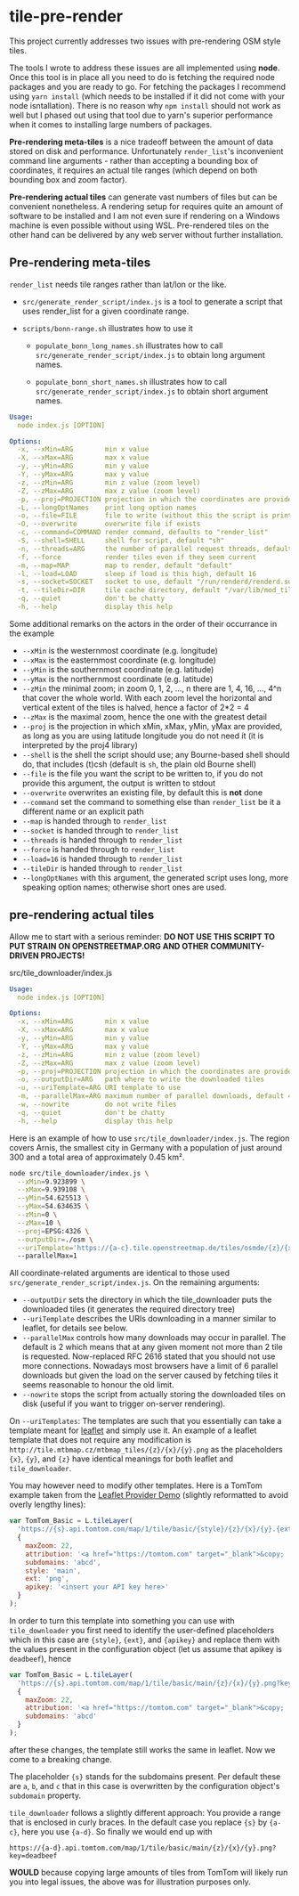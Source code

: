 # tile-pre-render

This project currently addresses two issues with pre-rendering OSM style tiles.

The tools I wrote to address these issues are all implemented using **node**. Once this tool is in place all you need
to do is fetching the required node packages and you are ready to go. For fetching the packages I recommend using
`yarn install` (which needs to be installed if it did not come with your node isntallation). There is no reason why
`npm install` should not work as well but I phased out using that tool due to yarn's superior performance when it
comes to installing large numbers of packages.

**Pre-rendering meta-tiles** is a nice tradeoff between the amount of data stored on disk and performance.
Unfortunately `render_list`'s inconvenient command line arguments - rather than accepting a bounding box of
coordinates, it requires an actual tile ranges (which depend on both bounding box and zoom factor).

**Pre-rendering actual tiles** can generate vast numbers of files but can be convenient nonetheless. A rendering
setup for requires quite an amount of software to be installed and I am not even sure if rendering on a Windows
machine is even possible without using WSL. Pre-rendered tiles on the other hand can be delivered by any web server
without further installation.

## Pre-rendering meta-tiles

`render_list` needs tile ranges rather than lat/lon or the like.

* `src/generate_render_script/index.js` is a tool to generate a script that uses render_list for a given coordinate
  range.

* `scripts/bonn-range.sh` illustrates how to use it

  * `populate_bonn_long_names.sh` illustrates how to call `src/generate_render_script/index.js` to obtain long
    argument names.

  * `populate_bonn_short_names.sh` illustrates how to call `src/generate_render_script/index.js` to obtain short
    argument names.

```yaml
Usage:
  node index.js [OPTION]

Options:
  -x, --xMin=ARG        min x value
  -X, --xMax=ARG        max x value
  -y, --yMin=ARG        min y value
  -Y, --yMax=ARG        max y value
  -z, --zMin=ARG        min z value (zoom level)
  -Z, --zMax=ARG        max z value (zoom level)
  -p, --proj=PROJECTION projection in which the coordinates are provided
  -L, --longOptNames    print long option names
  -o, --file=FILE       file to write (without this the script is printed)
  -O, --overwrite       overwrite file if exists
  -c, --command=COMMAND render command, defaults to "render_list"
  -S, --shell=SHELL     shell for script, default "sh"
  -n, --threads=ARG     the number of parallel request threads, default 1
  -f, --force           render tiles even if they seem current
  -m, --map=MAP         map to render, default "default"
  -l, --load=LOAD       sleep if load is this high, default 16
  -s, --socket=SOCKET   socket to use, default "/run/renderd/renderd.sock"
  -t, --tileDir=DIR     tile cache directory, default "/var/lib/mod_tile"
  -q, --quiet           don't be chatty
  -h, --help            display this help

```

Some additional remarks on the actors in the order of their occurrance in the example

* `--xMin` is the westernmost coordinate (e.g. longitude)
* `--xMax` is the easternmost coordinate (e.g. longitude)
* `--yMin` is the southernmost coordinate (e.g. latitude)
* `--yMax` is the northernmost coordinate (e.g. latitude)
* `--zMin` the minimal zoom; in zoom 0, 1, 2, ..., n there are 1, 4, 16, ..., 4^n that cover the whole world. With
  each zoom level the horizontal and vertical extent of the tiles is halved, hence a factor of 2*2 = 4
* `--zMax` is the maximal zoom, hence the one with the greatest detail
* `--proj` is the projection in which xMin, xMax, yMin, yMax are provided, as long as you are using latitude
  longitude you do not need it (it is interpreted by the proj4 library)
* `--shell` is the shell the script should use; any Bourne-based shell should do, that includes (t)csh (default is
  `sh`, the plain old Bourne shell)
* `--file` is the file you want the script to be written to, if you do not provide this argument, the output is
  written to stdout
* `--overwrite` overwrites an existing file, by default this is **not** done
* `--command` set the command to something else than `render_list` be it a different name or an explicit path
* `--map` is handed through to `render_list`
* `--socket` is handed through to `render_list`
* `--threads` is handed through to `render_list`
* `--force` is handed through to `render_list`
* `--load=16` is handed through to `render_list`
* `--tileDir` is handed through to `render_list`
* `--longOptNames` with this argument, the generated script uses long, more speaking option names; otherwise short
  ones are used.

## pre-rendering actual tiles

Allow me to start with a serious reminder:
**DO NOT USE THIS SCRIPT TO PUT STRAIN ON OPENSTREETMAP.ORG AND OTHER COMMUNITY-DRIVEN PROJECTS!**

src/tile_downloader/index.js

```yaml
Usage:
  node index.js [OPTION]

Options:
  -x, --xMin=ARG        min x value
  -X, --xMax=ARG        max x value
  -y, --yMin=ARG        min y value
  -Y, --yMax=ARG        max y value
  -z, --zMin=ARG        min z value (zoom level)
  -Z, --zMax=ARG        max z value (zoom level)
  -p, --proj=PROJECTION projection in which the coordinates are provided
  -o, --outputDir=ARG   path where to write the downloaded tiles
  -u, --uriTemplate=ARG URI template to use
  -m, --parallelMax=ARG maximum number of parallel downloads, default 4
  -w, --nowrite         do not write files
  -q, --quiet           don't be chatty
  -h, --help            display this help
```

Here is an example of how to use `src/tile_downloader/index.js`. The region covers Arnis, the smallest city in
Germany with a population of just around 300 and a total area of approximately 0.45 km².

```bash
node src/tile_downloader/index.js \
  --xMin=9.923899 \
  --xMax=9.939108 \
  --yMin=54.625513 \
  --yMax=54.634635 \
  --zMin=0 \
  --zMax=10 \
  --proj=EPSG:4326 \
  --outputDir=./osm \
  --uriTemplate='https://{a-c}.tile.openstreetmap.de/tiles/osmde/{z}/{x}/{y}.png'
  --parallelMax=1
```

All coordinate-related arguments are identical to those used `src/generate_render_script/index.js`. On the remaining
arguments:

* `--outputDir` sets the directory in which the tile_downloader puts the downloaded tiles (it generates the required
  directory tree)
* `--uriTemplate` describes the URIs downloading in a manner similar to leaflet, for details see below.
* `--parallelMax` controls how many downloads may occur in parallel. The default is 2 which means that at any given
  moment not more than 2 tile is requested. Now-replaced RFC 2616 stated that you should not use more connections.
  Nowadays most browsers have a limit of 6 parallel downloads but given the load on the server caused by fetching
  tiles it seems reasonable to honour the old limit.
* `--nowrite` stops the script from actually storing the downloaded tiles on disk (useful if you want to trigger
  on-server rendering).

On `--uriTemplates`: The templates are such that you essentially can take a template meant for
[leaflet](https://leafletjs.com/) and simply use it. An example of a leaflet template that does not require any
modification is `http://tile.mtbmap.cz/mtbmap_tiles/{z}/{x}/{y}.png` as the placeholders `{x}`, `{y}`, and `{z}` have
identical meanings for both leaflet and `tile_downloader`.

You may however need to modify other templates. Here is a TomTom example taken from the
[Leaflet Provider Demo](https://leaflet-extras.github.io/leaflet-providers/preview/) (slightly reformatted to avoid
overly lengthy lines):

```javascript
var TomTom_Basic = L.tileLayer(
  'https://{s}.api.tomtom.com/map/1/tile/basic/{style}/{z}/{x}/{y}.{ext}?key={apikey}',
  {
    maxZoom: 22,
    attribution: '<a href="https://tomtom.com" target="_blank">&copy;  1992 - 2020 TomTom.</a> ',
    subdomains: 'abcd',
    style: 'main',
    ext: 'png',
    apikey: '<insert your API key here>'
  }
);
```

In order to turn this template into something you can use with `tile_downloader` you first need to identify the
user-defined placeholders which in this case are `{style}`, `{ext}`, and `{apikey}` and replace them with the values
present in the configuration object (let us assume that apikey is `deadbeef`), hence

```javascript
var TomTom_Basic = L.tileLayer(
  'https://{s}.api.tomtom.com/map/1/tile/basic/main/{z}/{x}/{y}.png?key=deadbeef',
  {
    maxZoom: 22,
    attribution: '<a href="https://tomtom.com" target="_blank">&copy;  1992 - 2020 TomTom.</a> ',
    subdomains: 'abcd'
  }
);
```

after these changes, the template still works the same in leaflet. Now we come to a breaking change.

The placeholder `{s}` stands for the subdomains present. Per default these are `a`, `b`, and `c` that in this case is
overwritten by the configuration object's `subdomain` property.

`tile_downloader` follows a slightly different approach: You provide a range that is enclosed in curly braces. In the
default case you replace `{s}` by `{a-c}`, here you use `{a-d}`. So finally we would end up with

```text
https://{a-d}.api.tomtom.com/map/1/tile/basic/main/{z}/{x}/{y}.png?key=deadbeef
```

**WOULD** because copying large amounts of tiles from TomTom will likely run you into legal issues, the above was for
illustration purposes only.